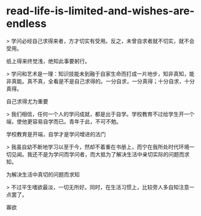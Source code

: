 # read-life-is-limited-and-wishes-are-endless
\>
学问必经自己求得来者，方才切实有受用。反之，未曾自求者就不切实，就不会受用。

纸上得来终觉浅，绝知此事要躬行。

\>
学问和艺术是一理：知识技能未到融于自家生命而打成一片地步，知非真知，能非真能。真不真，全看是不是自己求得的。一分自求，一分真得；十分自求，十分真得。

自己求得尤为重要

\>
我们相信，任何一个人的学问成就，都是出于自学。学校教育不过给学生开一个端，使他更容易自学而已。青年于此，不可不勉。

学校教育是开端，自学才是学问增进的法门

\>
我虽自幼不断地学习以至于今，然却不着重在书册上，而宁在我所处时代环境一切见闻。我还不是为学问而学问者，而大抵为了解决生活中亲切实际的问题而求知。

为解决生活中真切的问题而求知

\>
不过平生嗜欲最淡，一切无所好。同时，在生活习惯上，比较旁人多自知注意一点罢了。

寡欲
